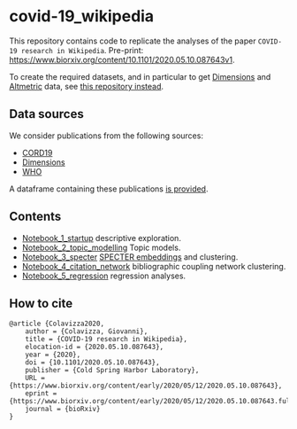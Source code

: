 # covid-19_wikipedia

This repository contains code to replicate the analyses of the paper `COVID-19 research in Wikipedia`. Pre-print: https://www.biorxiv.org/content/10.1101/2020.05.10.087643v1.

To create the required datasets, and in particular to get [Dimensions](https://docs.dimensions.ai/dsl) and [Altmetric](https://api.altmetric.com) data, see [this repository instead](https://github.com/CWTSLeiden/cwts_covid). 

## Data sources

We consider publications from the following sources:

* [CORD19](https://pages.semanticscholar.org/coronavirus-research) 
* [Dimensions](https://docs.google.com/spreadsheets/d/1-kTZJZ1GAhJ2m4GAIhw1ZdlgO46JpvX0ZQa232VWRmw/edit#gid=2034285255)
* [WHO](https://www.who.int/emergencies/diseases/novel-coronavirus-2019/global-research-on-novel-coronavirus-2019-ncov)

A dataframe containing these publications [is provided](data/df_meta.csv).

## Contents

* [Notebook_1_startup](Notebook_1_startup.ipynb) descriptive exploration.
* [Notebook_2_topic_modelling](Notebook_2_topic_modelling.ipynb) Topic models.
* [Notebook_3_specter](Notebook_3_specter.ipynb) [SPECTER embeddings](https://github.com/allenai/paper-embedding-public-apis#specter) and clustering.
* [Notebook_4_citation_network](Notebook_4_citation_network.ipynb) bibliographic coupling network clustering.
* [Notebook_5_regression](Notebook_5_regression.ipynb) regression analyses.

## How to cite

```
@article {Colavizza2020,
    author = {Colavizza, Giovanni},
    title = {COVID-19 research in Wikipedia},
    elocation-id = {2020.05.10.087643},
    year = {2020},
    doi = {10.1101/2020.05.10.087643},
    publisher = {Cold Spring Harbor Laboratory},
    URL = {https://www.biorxiv.org/content/early/2020/05/12/2020.05.10.087643},
    eprint = {https://www.biorxiv.org/content/early/2020/05/12/2020.05.10.087643.full.pdf},
    journal = {bioRxiv}
}
```
